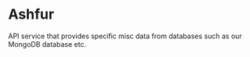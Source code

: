 # Ashfur

API service that provides specific misc data from databases such as our MongoDB database etc.